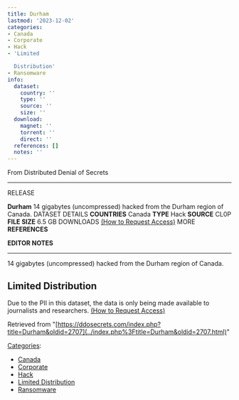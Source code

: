 ```yaml
---
title: Durham
lastmod: '2023-12-02'
categories:
- Canada
- Corporate
- Hack
- 'Limited

  Distribution'
- Ransomware
info:
  dataset:
    country: ''
    type: ''
    source: ''
    size: ''
  download:
    magnet: ''
    torrent: ''
    direct: ''
  references: []
  notes: ''
---
```




From Distributed Denial of Secrets

---
RELEASE

**Durham**
14 gigabytes (uncompressed) hacked from the Durham region of Canada.
DATASET DETAILS
**COUNTRIES** Canada
**TYPE** Hack
**SOURCE** CL0P
**FILE SIZE** 6.5 GB
DOWNLOADS [(How to Request Access)](Contact.html#Request_Access "Contact")
MORE
**REFERENCES**

**EDITOR NOTES**

---

14 gigabytes (uncompressed) hacked from the Durham region of Canada.

## Limited Distribution

Due to the PII in this dataset, the data is only being made available to
journalists and researchers. [(How to Request
Access)](Contact.html#Request_Access "Contact")

Retrieved from
"[https://ddosecrets.com/index.php?title=Durham&oldid=2707](../index.php%3Ftitle=Durham&oldid=2707.html)"

[Categories](./Special:Categories.html "Special:Categories"):

- [Canada](./Category:Canada.html "Category:Canada")
- [Corporate](./Category:Corporate.html "Category:Corporate")
- [Hack](./Category:Hack.html "Category:Hack")
- [Limited
Distribution](./Category:Limited_Distribution.html "Category:Limited Distribution")
- [Ransomware](./Category:Ransomware.html "Category:Ransomware")

